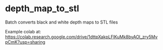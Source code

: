 # depth_map_to_stl
Batch converts black and white depth maps to STL files 

Example colab at:
https://colab.research.google.com/drive/1dttpXakpLFlKuMk8byAOl_zry5MvpCmK?usp=sharing
